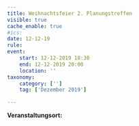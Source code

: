 ```yaml
---
title: Weihnachtsfeier 2. Planungstreffen
visible: true
cache_enable: true
#ics: 
date: 12-12-19
rule: 
event:
	start: 12-12-2019 18:30
	end: 12-12-2019 20:00
	location: ''
taxonomy:
	category: ['']
	tag: ['Dezember 2019']

---
```




**Veranstaltungsort:** 

